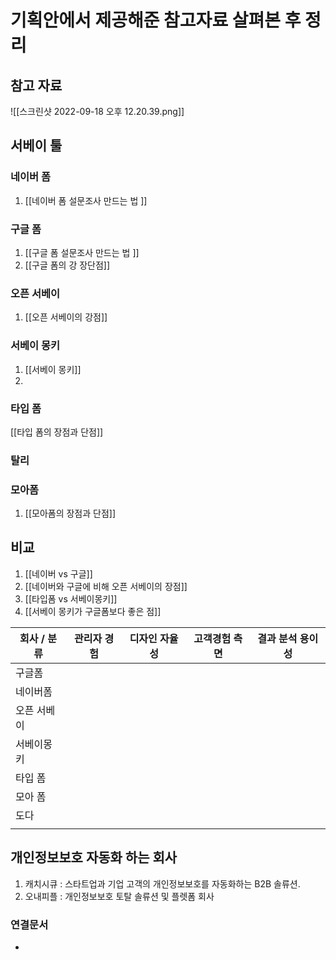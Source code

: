 # 기획안에서 제공해준 참고자료 살펴본 후 정리
## 참고 자료 
![[스크린샷 2022-09-18 오후 12.20.39.png]]

## 서베이 툴
### 네이버 폼
1. [[네이버 폼 설문조사 만드는 법 ]]

### 구글 폼
1. [[구글 폼 설문조사 만드는 법 ]]
2. [[구글 폼의 강 장단점]]
   

### 오픈 서베이 
1. [[오픈 서베이의 강점]]

### 서베이 몽키
1. [[서베이 몽키]]
2. 

### 타입 폼
[[타입 폼의 장점과 단점]]

### 탈리

### 모아폼
1. [[모아폼의 장점과 단점]]

## 비교
1. [[네이버 vs 구글]]
2. [[네이버와 구글에 비해 오픈 서베이의 장점]]
3. [[타입폼 vs 서베이몽키]]
4. [[서베이 몽키가 구글폼보다 좋은 점]]


| 회사 / 분류 | 관리자 경험 | 디자인 자율성 | 고객경험 측면 | 결과 분석 용이성 |
| ----------- | ----------- | ------------- | ------------- | ---------------- |
| 구글폼      |             |               |               |                  |
| 네이버폼    |             |               |               |                  |
| 오픈 서베이 |             |               |               |                  |
| 서베이몽키  |             |               |               |                  |
| 타입 폼     |             |               |               |                  |
| 모아 폼     |             |               |               |                  |
| 도다        |             |               |               |                  |
|             |             |               |               |                  |



## 개인정보보호 자동화 하는 회사
1. 캐치시큐 : 스타트업과 기업 고객의 개인정보보호를 자동화하는 B2B 솔류션.
2. 오내피플 : 개인정보보호 토탈 솔류션 및 플렛폼 회사 

### 연결문서
- 
